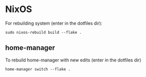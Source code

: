 # NixOS
For rebuilding system (enter in the dotfiles dir):
```
sudo nixos-rebuild build --flake .
```

## home-manager

To rebuild home-manager with new edits (enter in the dotfiles dir)
```
home-manager switch --flake .
```

